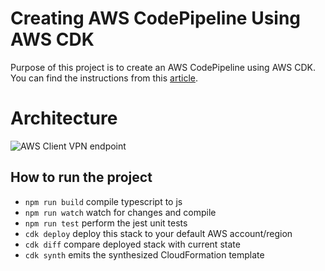 #  Creating AWS CodePipeline Using AWS CDK

Purpose of this project is to create an AWS CodePipeline using AWS CDK. You can find the instructions from this
[article](https://medium.com/towards-aws/creating-aws-codepipeline-using-aws-cdk-6d6895d56cee).

# Architecture
![AWS Client VPN endpoint](aws-codepipeline.drawio.png?raw=true)

## How to run the project

 * `npm run build`   compile typescript to js
 * `npm run watch`   watch for changes and compile
 * `npm run test`    perform the jest unit tests
 * `cdk deploy`      deploy this stack to your default AWS account/region
 * `cdk diff`        compare deployed stack with current state
 * `cdk synth`       emits the synthesized CloudFormation template
